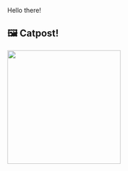 Hello there!



## 🖼️ Catpost!

<sub>
    <img src="https://cdn2.thecatapi.com/images/MTUyMjU2OA.jpg" height="256">
</sub>


